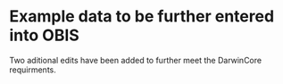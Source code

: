 # Example data to be further entered into OBIS
Two aditional edits have been added to further meet the DarwinCore requirments. 
